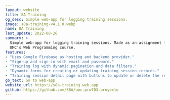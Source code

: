 ```yaml
---
layout: website
title: 8A Training
og_desc: Simple web-app for logging training sessions.
image: s8a-training-v4.1.0.webp
name: 8A Training
last_update: 2022-08-26
summary: >
  Simple web-app for logging training sessions. Made as an assignment for the
  UMC's Web Programming course.
features:
- "Uses Google Firebase as hosting and backend provider."
- "Sign-up and sign-in with email and password."
- "Training log with dynamic pagination and date filters."
- "Dynamic forms for creating or updating training session records."
- "Training session detail page with buttons to update or delete the record."
go_text: Go to web-app
website_url: https://s8a-training.web.app
github: https://github.com/S8A/umc-prw703-proyecto
---
```

